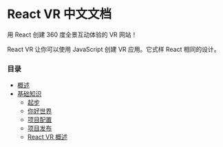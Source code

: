 # React VR 中文文档

用 React 创建 360 度全景互动体验的 VR 网站！

React VR 让你可以使用 JavaScript 创建 VR 应用。它式样 React 相同的设计。

### 目录

* [概述](/README.md)
* [基础知识](ji-chu-zhi-shi/qi-bu.md)
  * [起步](ji-chu-zhi-shi/qi-bu.md)
  * [你好世界](ji-chu-zhi-shi/ni-hao-shi-jie.md)
  * [项目配置](ji-chu-zhi-shi/xiang-mu-pei-zhi.md)
  * [项目发布](ji-chu-zhi-shi/xiang-mu-fa-bu.md)
  * [React VR 概述](ji-chu-zhi-shi/react-vr-gai-shu.md)



